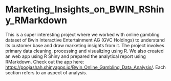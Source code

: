 # Marketing_Insights_on_BWIN_RShiny_RMarkdown
This is a super interesting project where we worked with online gambling dataset of Bwin Interactive Entertainment AG (GVC Holdings) to understand its customer base and draw marketing insights from it. The project involves primary data cleaning, processing and visualizing using R. We also created an web app using R Shiny and prepared the analytical report using RMarkdown. Check out the app here: https://poojashah.shinyapps.io/Bwin_Online_Gambling_Data_Analysis/. Each section refers to an aspect of analysis.
